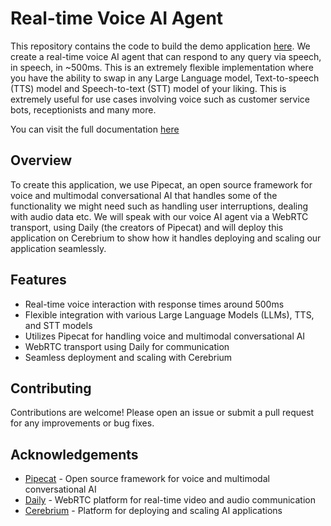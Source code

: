 # Real-time Voice AI Agent

This repository contains the code to build the demo application [here](https://fastvoiceagent.cerebrium.ai/). We create
a real-time voice AI agent that can respond to any query via speech, in speech, in ~500ms. This is an extremely flexible
implementation where you have the ability to swap in any Large Language model, Text-to-speech (TTS) model and
Speech-to-text (STT) model of your liking. This is extremely useful for use cases involving voice such as customer
service bots, receptionists and many more.

You can visit the full documentation [here](https://docs.cerebrium.ai/v4/examples/realtime-voice-agents)

## Overview

To create this application, we use Pipecat, an open source framework for voice and multimodal conversational AI
that handles some of the functionality we might need such as handling user interruptions, dealing with audio data etc.
We will speak with our voice AI agent via a WebRTC transport, using Daily (the creators of Pipecat) and will deploy this
application on Cerebrium to show how it handles deploying and scaling our application seamlessly.

## Features

- Real-time voice interaction with response times around 500ms
- Flexible integration with various Large Language Models (LLMs), TTS, and STT models
- Utilizes Pipecat for handling voice and multimodal conversational AI
- WebRTC transport using Daily for communication
- Seamless deployment and scaling with Cerebrium

## Contributing

Contributions are welcome! Please open an issue or submit a pull request for any improvements or bug fixes.

## Acknowledgements

- [Pipecat](https://github.com/daily-co/pipecat) - Open source framework for voice and multimodal conversational AI
- [Daily](https://www.daily.co/) - WebRTC platform for real-time video and audio communication
- [Cerebrium](https://www.cerebrium.ai/) - Platform for deploying and scaling AI applications
